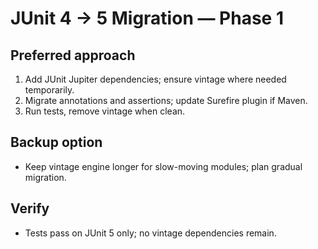 # JUnit 4 → 5 Migration — Phase 1

## Preferred approach
1. Add JUnit Jupiter dependencies; ensure vintage where needed temporarily.
2. Migrate annotations and assertions; update Surefire plugin if Maven.
3. Run tests, remove vintage when clean.

## Backup option
- Keep vintage engine longer for slow-moving modules; plan gradual migration.

## Verify
- Tests pass on JUnit 5 only; no vintage dependencies remain.
